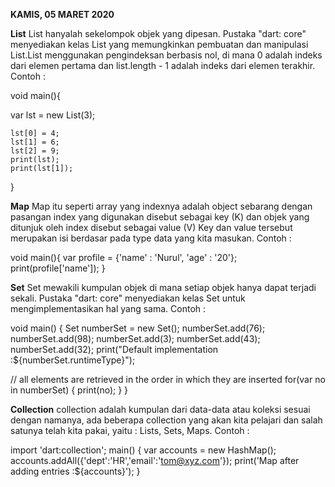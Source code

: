 **KAMIS, 05 MARET 2020**

**List**
List hanyalah sekelompok objek yang dipesan. Pustaka "dart: core" menyediakan kelas List yang memungkinkan pembuatan dan manipulasi List.List menggunakan pengindeksan berbasis nol, di mana 0 adalah indeks dari elemen pertama dan list.length - 1 adalah indeks dari elemen terakhir.
Contoh :

void main(){

var lst = new List(3);
    
    lst[0] = 4;
    lst[1] = 6;
    lst[2] = 9;
    print(lst);
    print(lst[1]);
    
}

**Map**
Map itu seperti array yang indexnya adalah object sebarang dengan pasangan index yang digunakan disebut sebagai key (K) dan objek yang ditunjuk oleh index disebut sebagai value (V) Key dan value tersebut merupakan isi berdasar pada type data yang kita masukan. 
Contoh :


void main(){
  var profile = {'name' : 'Nurul', 'age' : '20'};
  print(profile['name']); 
}

**Set**
Set mewakili kumpulan objek di mana setiap objek hanya dapat terjadi sekali. Pustaka "dart: core" menyediakan kelas Set untuk mengimplementasikan hal yang sama.
Contoh :


void main() { 
   Set numberSet = new  Set(); 
   numberSet.add(76); 
   numberSet.add(98); 
   numberSet.add(3); 
   numberSet.add(43); 
   numberSet.add(32);
   print("Default implementation :${numberSet.runtimeType}");  
   
   // all elements are retrieved in the order in which they are inserted 
   for(var no in numberSet) { 
      print(no); 
   } 
}  

**Collection**
collection adalah kumpulan dari data-data atau koleksi sesuai dengan namanya, ada beberapa collection yang akan kita pelajari dan salah satunya telah kita pakai, yaitu : Lists, Sets, Maps.
Contoh :


import 'dart:collection'; 
main() { 
   var accounts = new HashMap(); 
   accounts.addAll({'dept':'HR','email':'tom@xyz.com'}); 
   print('Map after adding  entries :${accounts}'); 
}
